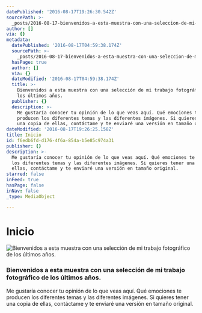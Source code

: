 ```yaml
---
datePublished: '2016-08-17T19:26:30.542Z'
sourcePath: >-
  _posts/2016-08-17-bienvenidos-a-esta-muestra-con-una-seleccion-de-mi-trabajo-f.md
author: []
via: {}
metadata:
  datePublished: '2016-08-17T04:59:38.174Z'
  sourcePath: >-
    _posts/2016-08-17-bienvenidos-a-esta-muestra-con-una-seleccion-de-mi-trabajo-f.md
  hasPage: true
  author: []
  via: {}
  dateModified: '2016-08-17T04:59:38.174Z'
  title: >-
    Bienvenidos a esta muestra con una selección de mi trabajo fotográfico de
    los últimos años. 
  publisher: {}
  description: >-
    Me gustaría conocer tu opinión de lo que veas aquí. Qué emociones te
    producen los diferentes temas y las diferentes imágenes. Si quieres tener
    una copia de ellas, contáctame y te enviaré una versión en tamaño original.
dateModified: '2016-08-17T19:26:25.158Z'
title: Inicio
id: f6edb6fd-d176-4f6a-854a-b5e85c974a31
publisher: {}
description: >-
  Me gustaría conocer tu opinión de lo que veas aquí. Qué emociones te producen
  los diferentes temas y las diferentes imágenes. Si quieres tener una copia de
  ellas, contáctame y te enviaré una versión en tamaño original.
starred: false
inFeed: true
hasPage: false
inNav: false
_type: MediaObject

---
```

# Inicio
![Bienvenidos a esta muestra con una selección de mi trabajo fotográfico de los últimos años. ](https://the-grid-user-content.s3-us-west-2.amazonaws.com/4e2e5c32-de53-4a8c-a50d-63bce5dc8fae.jpg)

### Bienvenidos a esta muestra con una selección de mi trabajo fotográfico de los últimos años.

Me gustaría conocer tu opinión de lo que veas aquí. Qué emociones te producen los diferentes temas y las diferentes imágenes. Si quieres tener una copia de ellas, contáctame y te enviaré una versión en tamaño original.